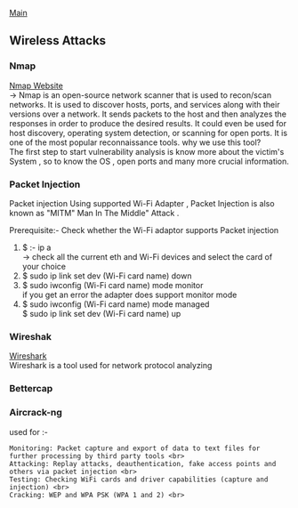 <a href="https://github.com/the-AY/Cyber_Security"> Main</a>
## Wireless Attacks 
### Nmap
<a href ="https://nmap.org/"> Nmap Website</a> <br>
-> Nmap is an open-source network scanner that is used to recon/scan networks. It is used to discover hosts, ports, and services along with their versions over a network.
It sends packets to the host and then analyzes the responses in order to produce the desired results. It could even be used for host discovery, operating system detection,
or scanning for open ports. It is one of the most popular reconnaissance tools.
why we use this tool? <br>
The first step to start vulnerability analysis  is know more about the victim's System , so to know the  OS , open ports and many more crucial information.<br>



### Packet Injection 
Packet injection Using supported Wi-Fi Adapter , Packet Injection is also known as "MITM" Man In The Middle" Attack .<br>

Prerequisite:- Check whether the Wi-Fi adaptor supports Packet injection<br>
 1) $ :-
    ip a <br>
 -> check all the current  eth and Wi-Fi devices and select the card of  your choice <br>
 2) $   sudo ip link set dev (Wi-Fi card name) down <br>
 3) $   sudo iwconfig (Wi-Fi card name) mode monitor <br>
 if you get an error the adapter does support monitor mode <br>
 4) $   sudo iwconfig (Wi-Fi card name) mode managed <br>
    $   sudo ip link set dev (Wi-Fi card name) up <br>
### Wireshak
<a href ="https://www.wireshark.org/">Wireshark</a><br>
Wireshark is a tool used for network protocol analyzing 

### Bettercap 

### Aircrack-ng 

used for :-

    Monitoring: Packet capture and export of data to text files for further processing by third party tools <br>
    Attacking: Replay attacks, deauthentication, fake access points and others via packet injection <br>
    Testing: Checking WiFi cards and driver capabilities (capture and injection) <br>
    Cracking: WEP and WPA PSK (WPA 1 and 2) <br>

